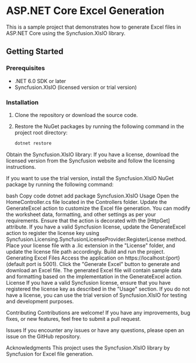 # ASP.NET Core Excel Generation

This is a sample project that demonstrates how to generate Excel files in ASP.NET Core using the Syncfusion.XlsIO library.

## Getting Started

### Prerequisites

- .NET 6.0 SDK or later
- Syncfusion.XlsIO (licensed version or trial version)

### Installation

1. Clone the repository or download the source code.
2. Restore the NuGet packages by running the following command in the project root directory:

   ```bash
   dotnet restore
Obtain the Syncfusion.XlsIO library:
If you have a license, download the licensed version from the Syncfusion website and follow the licensing instructions.

If you want to use the trial version, install the Syncfusion.XlsIO NuGet package by running the following command:

bash
Copy code
dotnet add package Syncfusion.XlsIO
Usage
Open the HomeController.cs file located in the Controllers folder.
Update the GenerateExcel action to customize the Excel file generation. You can modify the worksheet data, formatting, and other settings as per your requirements. Ensure that the action is decorated with the [HttpGet] attribute.
If you have a valid Syncfusion license, update the GenerateExcel action to register the license key using Syncfusion.Licensing.SyncfusionLicenseProvider.RegisterLicense method. Place your license file with a .lic extension in the "License" folder, and update the license file path accordingly.
Build and run the project.
Generating Excel Files
Access the application on https://localhost:{port} (default port is 5001).
Click the "Generate Excel" button to generate and download an Excel file.
The generated Excel file will contain sample data and formatting based on the implementation in the GenerateExcel action.
License
If you have a valid Syncfusion license, ensure that you have registered the license key as described in the "Usage" section. If you do not have a license, you can use the trial version of Syncfusion.XlsIO for testing and development purposes.

Contributing
Contributions are welcome! If you have any improvements, bug fixes, or new features, feel free to submit a pull request.

Issues
If you encounter any issues or have any questions, please open an issue on the GitHub repository.

Acknowledgments
This project uses the Syncfusion.XlsIO library by Syncfusion for Excel file generation.
